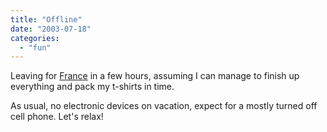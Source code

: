 ```yaml
---
title: "Offline"
date: "2003-07-18"
categories: 
  - "fun"
---
```


Leaving for [France](http://www.la-drome-provencale.com/fr/plus-beaux-villages/poet-laval/) in a few hours, assuming I can manage to finish up everything and pack my t-shirts in time.

As usual, no electronic devices on vacation, expect for a mostly turned off cell phone. Let's relax!
